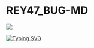 # REY47_BUG-MD

<a><img src='https://files.catbox.moe/ny4wmm.jpg'/>


<a href="https://git.io/typing-svg"><img src="https://readme-typing-svg.demolab.com?font=Black+Ops+One&size=100&pause=1000&color=ff0000&center=true&width=1000&height=200&lines=REY47-MD" alt="Typing SVG" /></a>
